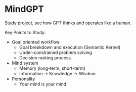 # MindGPT
Study project, see how GPT thinks and operates like a human.

Key Points to Study:
- Goal oriented workflow
  - Goal breakdown and execution (Semantic Kernel)
  - Under-constrained problem solving
  - Decision making process
- Mind system
  - Memory (long-term, short-term)
  - Information -> Knowledge -> Wisdom
- Personality
  - Your mind is your mind